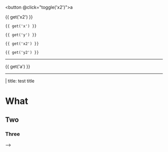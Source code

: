 <button @click="toggle('x2')">a</button>

{{ get('x2') }}

`{{ get('x') }}`

`{{ get('y') }}`

<v-animate set="x" duration="100000" smooth />

<v-animate set="y" duration="100000" />

`{{ get('x2') }}`

`{{ get('y2') }}`

<v-slider set="x2" duration="100000" smooth />

<v-slider set="y2" duration="100000" />

---

<v-slider set="a" to="100" />{{ get('a') }}

<v-scene v-for="m in ['svg','canvas','three','webgl','pdf']" :mode="m">
  <v-group position="100 15">
    <v-point />
    <v-circle />
  </v-group>
  <v-circle r="20" :position="[get('a',0), 50]" />
  <v-line points="10 10, 30 40" position="100 100" width="50" height="50" />
  <v-polygon points="10 10, 30 40" position="50 50" width="50" height="50" />
  <v-rect r="50" position="100 100" width="50" height="50" />
  <v-hexagon r="50" position="100 100" width="50" height="50" />
  <v-square r="50" position="100 100" width="50" height="50" />
  <v-circle r="50" position="100 100" width="50" height="50" />
  <v-circle r="10" position="95 100" width="50" height="50" fill="yellow" opacity="0.5" />
  <v-circle r="10" position="105 100" width="50" height="50" fill="blue" opacity="0.5" />
  <v-sphere r="10" position="150 150" width="50" height="50" />
</v-scene>

---

| title: test title

# What

## Two

### Three

-->

